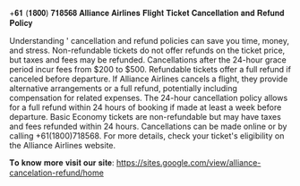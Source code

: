 +𝟔𝟏 (𝟏𝟖𝟎𝟎) 𝟕𝟏𝟖𝟓𝟔𝟖 𝐀𝐥𝐥𝐢𝐚𝐧𝐜𝐞 𝐀𝐢𝐫𝐥𝐢𝐧𝐞𝐬 𝐅𝐥𝐢𝐠𝐡𝐭 𝐓𝐢𝐜𝐤𝐞𝐭 𝐂𝐚𝐧𝐜𝐞𝐥𝐥𝐚𝐭𝐢𝐨𝐧 𝐚𝐧𝐝 𝐑𝐞𝐟𝐮𝐧𝐝 𝐏𝐨𝐥𝐢𝐜𝐲

Understanding ' cancellation and refund policies can save you time, 
money, and stress. Non-refundable tickets do not offer refunds on the ticket 
price, but taxes and fees may be refunded. Cancellations after the 24-hour 
grace period incur fees from $200 to $500. Refundable tickets offer a full 
refund if canceled before departure. If Alliance Airlines cancels a flight, 
they provide alternative arrangements or a full refund, potentially including 
compensation for related expenses. The 24-hour cancellation policy allows for 
a full refund within 24 hours of booking if made at least a week before departure. 
Basic Economy tickets are non-refundable but may have taxes and fees refunded within 24 hours. 
Cancellations can be made online or by calling +61(1800)718568. For more details, check 
your ticket's eligibility on the Alliance Airlines website.

𝐓𝐨 𝐤𝐧𝐨𝐰 𝐦𝐨𝐫𝐞 𝐯𝐢𝐬𝐢𝐭 𝐨𝐮𝐫 𝐬𝐢𝐭𝐞: https://sites.google.com/view/alliance-cancelation-refund/home
